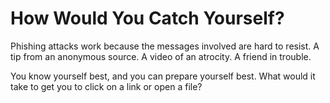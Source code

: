 [Title]: # (How Would You Catch Yourself)
[Order]: # (8)

**How Would You Catch Yourself?**
=====================================

Phishing attacks work because the messages involved are hard to resist. A tip from an anonymous source. A video of an atrocity. A friend in trouble.  

You know yourself best, and you can prepare yourself best. What would it take to get you to click on a link or open a file?  

